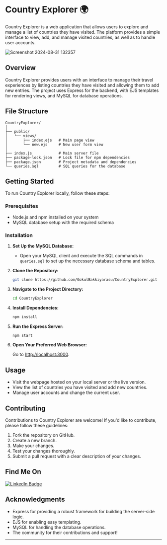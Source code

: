 # Country Explorer 🌍

Country Explorer is a web application that allows users to explore and manage a list of countries they have visited. The platform provides a simple interface to view, add, and manage visited countries, as well as to handle user accounts.

![Screenshot 2024-08-31 132357](https://github.com/user-attachments/assets/1f375e50-2d4b-48b8-80a2-8c097f4ada6b)


## Overview

Country Explorer provides users with an interface to manage their travel experiences by listing countries they have visited and allowing them to add new entries. The project uses Express for the backend, with EJS templates for rendering views, and MySQL for database operations.

## File Structure

    CountryExplorer/
    │
    ├── public/              
    │   └── views/          
    │       ├── index.ejs   # Main page view
    │       └── new.ejs     # New user form view
    │
    ├── index.js            # Main server file
    ├── package-lock.json   # Lock file for npm dependencies
    ├── package.json        # Project metadata and dependencies
    └── queries.sql         # SQL queries for the database

## Getting Started

To run Country Explorer locally, follow these steps:

### Prerequisites

- Node.js and npm installed on your system
- MySQL database setup with the required schema

### Installation

1. **Set Up the MySQL Database:**

   - Open your MySQL client and execute the SQL commands in `queries.sql` to set up the necessary database schema and tables.

2. **Clone the Repository:**

    ```bash
    git clone https://github.com/GokulBakkiyarasu/CountryExplorer.git
    ```

3. **Navigate to the Project Directory:**

    ```bash
    cd CountryExplorer
    ```

4. **Install Dependencies:**

    ```bash
    npm install
    ```

5. **Run the Express Server:**

    ```bash
    npm start
    ```

6. **Open Your Preferred Web Browser:**

    Go to [http://localhost:3000](http://localhost:3000).

## Usage

- Visit the webpage hosted on your local server or the live version.
- View the list of countries you have visited and add new countries.
- Manage user accounts and change the current user.

## Contributing

Contributions to Country Explorer are welcome! If you'd like to contribute, please follow these guidelines:

1. Fork the repository on GitHub.
2. Create a new branch.
3. Make your changes.
4. Test your changes thoroughly.
5. Submit a pull request with a clear description of your changes.

## Find Me On

[![LinkedIn Badge](https://img.shields.io/badge/LinkedIn-Profile-informational?style=flat&logo=linkedin&logoColor=white&color=0D76A8)](https://www.linkedin.com/in/gokul-bakkiyarasu-531535251)

## Acknowledgments

- Express for providing a robust framework for building the server-side logic.
- EJS for enabling easy templating.
- MySQL for handling the database operations.
- The community for their contributions and support!

---
